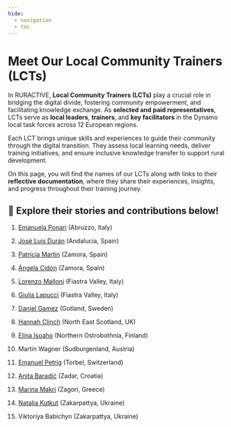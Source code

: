 ```yaml
---
hide:
  - navigation
  - toc
---
```


# Meet Our Local Community Trainers (LCTs)

In RURACTIVE, **Local Community Trainers (LCTs)** play a crucial role in bridging the digital divide, fostering community empowerment, and facilitating knowledge exchange. As **selected and paid representatives**, LCTs serve as **local leaders**, **trainers**, and **key facilitators** in the Dynamo local task forces across 12 European regions.  

Each LCT brings unique skills and experiences to guide their community through the digital transition. They assess local learning needs, deliver training initiatives, and ensure inclusive knowledge transfer to support rural development.  

On this page, you will find the names of our LCTs along with links to their **reflective documentation**, where they share their experiences, insights, and progress throughout their training journey.  

## 🔗 **Explore their stories and contributions below!**

1. [Emanuela Ponari](https://hackmd.io/@7ZXGfUdsSQGDY7caFFneUQ/rkX1PDo9Jg) (Abruzzo, Italy)

2. [José Luis Durán](https://hackmd.io/@josedetarara/Hkl-lpK9kg) (Andalucia, Spain)

3. [Patricia Martin](https://hackmd.io/@PatriciaAngela/BJ9m5qV5Jl) (Zamora, Spain)

4. [Ángela Cidón](https://hackmd.io/@PatriciaAngela/BJ9m5qV5Jl) (Zamora, Spain)

5. [Lorenzo Malloni](https://hackmd.io/gXdFS4WORzu4qXJ-zJg9yw) (Fiastra Valley, Italy)

6. [Giulia Lapucci](https://hackmd.io/@FvJELkUxT7O3TkvmysbM1A/HybjVTBqke) (Fiastra Valley, Italy)

7. [Daniel Gamez](https://hackmd.io/@DanielGMZ7/HksNt2rqJx) (Gotland, Sweden)

8. [Hannah Clinch](https://hackmd.io/@HannahClinch/r1DWse851e) (North East Scotland, UK)

9. [Elina Isoaho](https://hackmd.io/@ElinaI/HkC46GD9yg) (Northern Ostrobothnia, Finland)

10. Martin Wagner (Sudburgenland, Austria)

11. [Emanuel Petrig](https://hackmd.io/@1XXX1/RurActive) (Torbel, Switzerland)

12. [Anita Baradić](https://hackmd.io/@eGBkVp8JSBKnAkg8mNnvXg/rkOIo4En1e) (Zadar, Croatia)

13. [Marina Makri](https://hackmd.io/@MarinaMcree/ByZ3Qk95kl) (Zagori, Greece)

14. [Natalia Kutkut](https://hackmd.io/@nataliakut/SJ0YA3u9yl) (Zakarpattya, Ukraine)

15. Viktoriya Babichyn (Zakarpattya, Ukraine)
